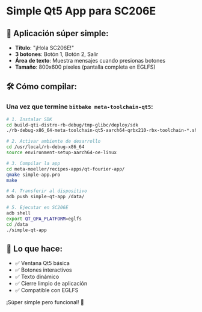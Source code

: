 # Simple Qt5 App para SC206E

## 📱 Aplicación súper simple:

- **Título**: "¡Hola SC206E!"
- **3 botones**: Botón 1, Botón 2, Salir
- **Área de texto**: Muestra mensajes cuando presionas botones
- **Tamaño**: 800x600 píxeles (pantalla completa en EGLFS)

## 🛠️ Cómo compilar:

### Una vez que termine `bitbake meta-toolchain-qt5`:

```bash
# 1. Instalar SDK
cd build-qti-distro-rb-debug/tmp-glibc/deploy/sdk
./rb-debug-x86_64-meta-toolchain-qt5-aarch64-qrbx210-rbx-toolchain-*.sh

# 2. Activar ambiente de desarrollo
cd /usr/local/rb-debug-x86_64
source environment-setup-aarch64-oe-linux

# 3. Compilar la app
cd meta-moeller/recipes-apps/qt-fourier-app/
qmake simple-app.pro
make

# 4. Transferir al dispositivo
adb push simple-qt-app /data/

# 5. Ejecutar en SC206E
adb shell
export QT_QPA_PLATFORM=eglfs
cd /data
./simple-qt-app
```

## 🎯 Lo que hace:

- ✅ Ventana Qt5 básica
- ✅ Botones interactivos
- ✅ Texto dinámico
- ✅ Cierre limpio de aplicación
- ✅ Compatible con EGLFS

¡Súper simple pero funcional! 🚀